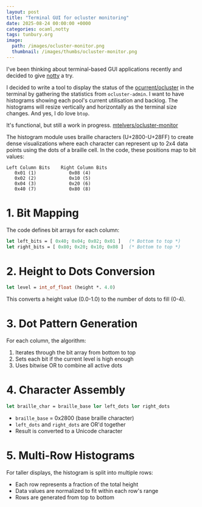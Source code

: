 ```yaml
---
layout: post
title: "Terminal GUI for ocluster monitoring"
date: 2025-08-24 00:00:00 +0000
categories: ocaml,notty
tags: tunbury.org
image:
  path: /images/ocluster-monitor.png
  thumbnail: /images/thumbs/ocluster-monitor.png
---
```


I've been thinking about terminal-based GUI applications recently and decided to give [notty](https://ocaml.org/p/notty/latest) a try.

I decided to write a tool to display the status of the [ocurrent/ocluster](https://github.com/ocurrent/ocsluter) in the terminal by gathering the statistics from `ocluster-admin`. I want to have histograms showing each pool's current utilisation and backlog. The histograms will resize vertically and horizontally as the terminal size changes. And yes, I do love `btop`.

It's functional, but still a work in progress. [mtelvers/ocluster-monitor](https://github.com/mtelvers/ocluster-monitor)

The histogram module uses braille characters (U+2800-U+28FF) to create dense visualizations where each character can represent up to 2x4 data points using the dots of a braille cell. In the code, these positions map to bit values:

```
Left Column Bits    Right Column Bits
   0x01 (1)            0x08 (4)
   0x02 (2)            0x10 (5)
   0x04 (3)            0x20 (6)
   0x40 (7)            0x80 (8)
```

# 1. Bit Mapping
The code defines bit arrays for each column:
```ocaml
let left_bits = [ 0x40; 0x04; 0x02; 0x01 ]   (* Bottom to top *)
let right_bits = [ 0x80; 0x20; 0x10; 0x08 ]  (* Bottom to top *)
```

# 2. Height to Dots Conversion
```ocaml
let level = int_of_float (height *. 4.0)
```
This converts a height value (0.0-1.0) to the number of dots to fill (0-4).

# 3. Dot Pattern Generation
For each column, the algorithm:
1. Iterates through the bit array from bottom to top
2. Sets each bit if the current level is high enough
3. Uses bitwise OR to combine all active dots

# 4. Character Assembly
```ocaml
let braille_char = braille_base lor left_dots lor right_dots
```
- `braille_base` = 0x2800 (base braille character)
- `left_dots` and `right_dots` are OR'd together
- Result is converted to a Unicode character

# 5. Multi-Row Histograms
For taller displays, the histogram is split into multiple rows:
- Each row represents a fraction of the total height
- Data values are normalized to fit within each row's range
- Rows are generated from top to bottom
